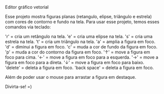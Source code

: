 Editor gráfico vetorial

Esse projeto mostra figuras planas (retangulo, elipse, triângulo e estrela) com cores de contorno e fundo na tela.
Para usar esse projeto, temos esses comandos via teclado:

'r'  =  cria um retângulo na tela.
'e'  =  cria uma elipse na tela.
's'  =  cria uma estrela na tela.
't'  =  cria um triângulo na tela.
'a'  =  amplia a figura em foco.
'd'  =  diminui a figura em foco.
'c'  =  muda a cor de fundo da figura em foco.
'p'  =  muda a cor do contorno da figura em foco.
'↑'  =  move a figura em foco para cima.
'←'  =  move a figura em foco para a esquerda.
'→'  =  move a figura em foco para a direta.
'↓'  =  move a figura em foco para baixo.
'delete'  =  deleta a figura em foco.
'back space'  =  deleta a figura em foco.

Além de poder usar o mouse para arrastar a figura em destaque.

Divirta-se! =)
  
